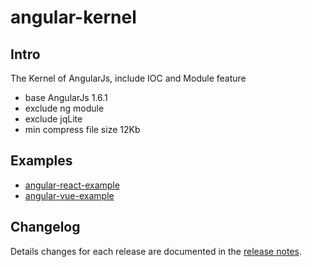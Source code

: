 # angular-kernel

## Intro
The Kernel of AngularJs, include IOC and Module feature

 - base AngularJs 1.6.1
 - exclude ng module
 - exclude jqLite
 - min compress file size 12Kb

## Examples
 - [angular-react-example](https://github.com/yubing744/angular-react-example)
 - [angular-vue-example](https://github.com/yubing744/angular-vue-example)

## Changelog

Details changes for each release are documented in the [release notes](https://github.com/yubing744/angular-kernel).


